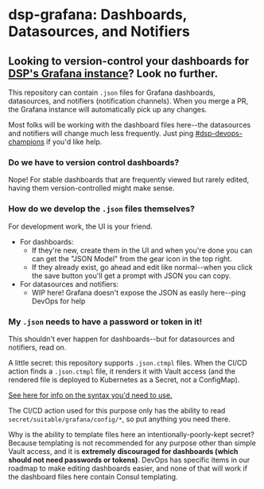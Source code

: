 # dsp-grafana: Dashboards, Datasources, and Notifiers

## Looking to version-control your dashboards for [DSP's Grafana instance](https://grafana.dsp-devops.broadinstitute.org/)? Look no further.

This repository can contain `.json` files for Grafana dashboards, datasources, and notifiers (notification channels). When you merge a PR, the Grafana instance will automatically pick up any changes.

Most folks will be working with the dashboard files here--the datasources and notifiers will change much less frequently. Just ping [#dsp-devops-champions](https://broadinstitute.slack.com/archives/CADM7MZ35) if you'd like help.

### Do we have to version control dashboards?

Nope! For stable dashboards that are frequently viewed but rarely edited, having them version-controlled might make sense.

### How do we develop the `.json` files themselves?

For development work, the UI is your friend.

- For dashboards:
  - If they're new, create them in the UI and when you're done you can can get the "JSON Model" from the gear icon in the top right.
  - If they already exist, go ahead and edit like normal--when you click the save button you'll get a prompt with JSON you can copy.
- For datasources and notifiers:
  - WIP here! Grafana doesn't expose the JSON as easily here--ping DevOps for help

### My `.json` needs to have a password or token in it!

This shouldn't ever happen for dashboards--but for datasources and notifiers, read on.

A little secret: this repository supports `.json.ctmpl` files. When the CI/CD action finds a `.json.ctmpl` file, it renders it with Vault access (and the rendered file is deployed to Kubernetes as a Secret, not a ConfigMap).

[See here for info on the syntax you'd need to use.](https://github.com/hashicorp/consul-template/blob/master/docs/templating-language.md#secret)

The CI/CD action used for this purpose only has the ability to read `secret/suitable/grafana/config/*`, so put anything you need there.

Why is the ability to template files here an intentionally-poorly-kept secret? Because templating is not recommended for any purpose other than simple Vault access, and it is **extremely discouraged for dashboards (which should not need passwords or tokens)**. DevOps has specific items in our roadmap to make editing dashboards easier, and none of that will work if the dashboard files here contain Consul templating.

